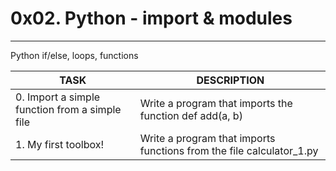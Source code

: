 # 0x02. Python - import & modules
- - -
 Python if/else, loops, functions

| TASK | DESCRIPTION |
| ------ | ------ |
|0. Import a simple function from a simple file |Write a program that imports the function def add(a, b)|
|1. My first toolbox! |Write a program that imports functions from the file calculator_1.py|